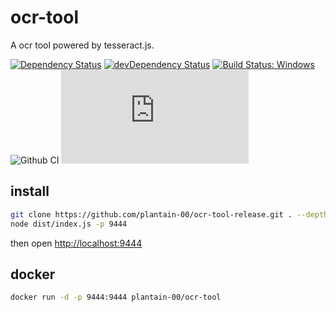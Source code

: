 # ocr-tool

A ocr tool powered by tesseract.js.

[![Dependency Status](https://david-dm.org/plantain-00/ocr-tool.svg)](https://david-dm.org/plantain-00/ocr-tool)
[![devDependency Status](https://david-dm.org/plantain-00/ocr-tool/dev-status.svg)](https://david-dm.org/plantain-00/ocr-tool#info=devDependencies)
[![Build Status: Windows](https://ci.appveyor.com/api/projects/status/github/plantain-00/ocr-tool?branch=master&svg=true)](https://ci.appveyor.com/project/plantain-00/ocr-tool/branch/master)
![Github CI](https://github.com/plantain-00/ocr-tool/workflows/Github%20CI/badge.svg)
[![type-coverage](https://img.shields.io/badge/dynamic/json.svg?label=type-coverage&prefix=%E2%89%A5&suffix=%&query=$.typeCoverage.atLeast&uri=https%3A%2F%2Fraw.githubusercontent.com%2Fplantain-00%2Focr-tool%2Fmaster%2Fpackage.json)](https://github.com/plantain-00/ocr-tool)

## install

```bash
git clone https://github.com/plantain-00/ocr-tool-release.git . --depth=1 && yarn add --production
node dist/index.js -p 9444
```

then open <http://localhost:9444>

## docker

```bash
docker run -d -p 9444:9444 plantain-00/ocr-tool
```
